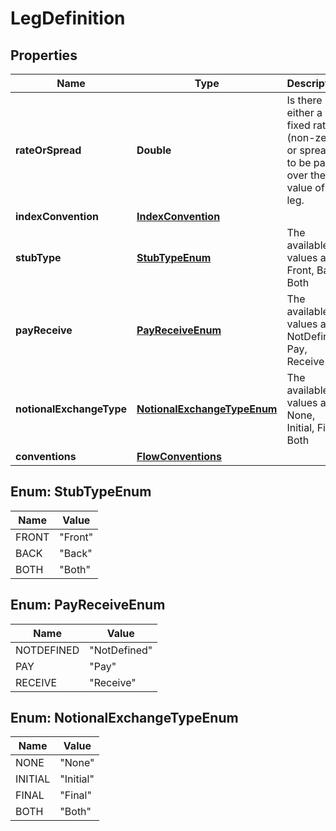 

# LegDefinition

## Properties

Name | Type | Description | Notes
------------ | ------------- | ------------- | -------------
**rateOrSpread** | **Double** | Is there either a fixed rate (non-zero) or spread to be paid over the value of the leg. |  [optional]
**indexConvention** | [**IndexConvention**](IndexConvention.md) |  |  [optional]
**stubType** | [**StubTypeEnum**](#StubTypeEnum) | The available values are: Front, Back, Both | 
**payReceive** | [**PayReceiveEnum**](#PayReceiveEnum) | The available values are: NotDefined, Pay, Receive | 
**notionalExchangeType** | [**NotionalExchangeTypeEnum**](#NotionalExchangeTypeEnum) | The available values are: None, Initial, Final, Both | 
**conventions** | [**FlowConventions**](FlowConventions.md) |  | 



## Enum: StubTypeEnum

Name | Value
---- | -----
FRONT | &quot;Front&quot;
BACK | &quot;Back&quot;
BOTH | &quot;Both&quot;



## Enum: PayReceiveEnum

Name | Value
---- | -----
NOTDEFINED | &quot;NotDefined&quot;
PAY | &quot;Pay&quot;
RECEIVE | &quot;Receive&quot;



## Enum: NotionalExchangeTypeEnum

Name | Value
---- | -----
NONE | &quot;None&quot;
INITIAL | &quot;Initial&quot;
FINAL | &quot;Final&quot;
BOTH | &quot;Both&quot;



